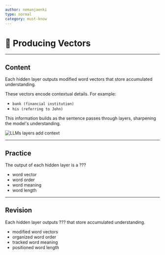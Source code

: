 ```yaml
---
author: nemanjaenki
type: normal
category: must-know
---
```


# 🧠 Producing Vectors

---

## Content

Each hidden layer outputs modified word vectors that store accumulated
understanding.

These vectors encode contextual details. For example:

- `bank (financial institution)`
- `his (referring to John)`

This information builds as the sentence passes through layers, sharpening the
model's understanding.

![LLMs layers add context](https://img.enkipro.com/9be4f95aa6f00ca865fe99fa085fc0ea.png)

---

## Practice

The output of each hidden layer is a ???

- word vector
- word order
- word meaning
- word length

---

## Revision

Each hidden layer outputs ??? that store accumulated understanding.

- modified word vectors
- organized word order
- tracked word meaning
- positioned word length
